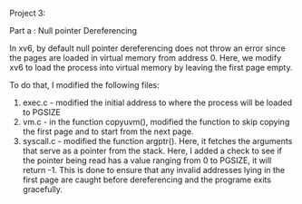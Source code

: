 Project 3:

Part a : Null pointer Dereferencing

In xv6, by default null pointer dereferencing does not throw an error since the pages are loaded in virtual memory from address 0. Here, we modify xv6 to load the process into virtual memory by leaving the first page empty. 

To do that, I modified the following files:
  1. exec.c - modified the initial address to where the process will be loaded to PGSIZE
  2. vm.c - in the function copyuvm(), modified the function to skip copying the first page and to start from the next page.
  3. syscall.c - modified the function argptr(). Here, it fetches the arguments that serve as a pointer from the stack. Here, I added a check to see if the pointer being read has a value ranging from 0 to PGSIZE, it will return -1. This is done to ensure that any invalid addresses lying in the first page are caught before dereferencing and the programe exits gracefully.
